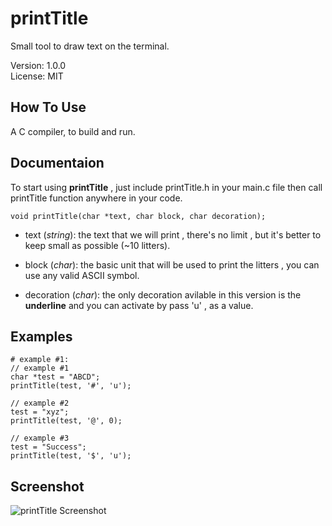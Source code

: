 # printTitle
Small tool to draw text on the terminal.

Version: 1.0.0 <br>
License: MIT <br>

## How To Use
A C compiler, to build and run.

## Documentaion
To start using **printTitle** , just include printTitle.h in your main.c file
then call printTitle function anywhere in your code. 

```
void printTitle(char *text, char block, char decoration);
```
* text (*string*): the text that we will print , there's no limit , but it's better 
                   to keep small as possible (~10 litters).

* block (*char*):  the basic unit that will be used to print the litters , you can use 
                   any valid ASCII symbol.

* decoration (*char*): the only decoration avilable in this version is the **underline**
                       and you can activate by pass 'u' , as a value.
                       
## Examples

```
# example #1: 
// example #1
char *test = "ABCD";
printTitle(test, '#', 'u');

// example #2
test = "xyz";
printTitle(test, '@', 0);

// example #3
test = "Success";
printTitle(test, '$', 'u');

```

## Screenshot
![printTitle Screenshot](https://i.imgur.com/FjSVnMK.jpg)
